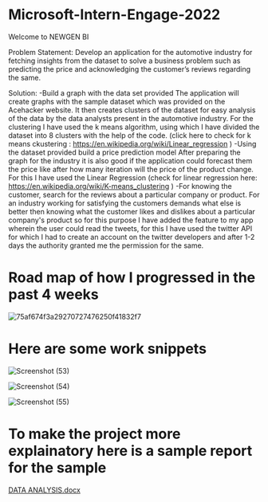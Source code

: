 # Microsoft-Intern-Engage-2022

Welcome to NEWGEN BI

Problem Statement: Develop an application for the automotive industry for fetching insights from the dataset to solve a business problem such as predicting the price and acknowledging  the customer’s reviews regarding the same.

Solution: 
-Build a graph with the data set provided
    The application will create graphs with the sample dataset which was provided on the Acehacker website. It then creates clusters of the dataset for easy analysis of     the data by the data analysts present in the automotive industry. For the clustering I have used the k means algorithm, using which I have divided the dataset into 8     clusters with the help of the code. (click here to check for k means ckustering : https://en.wikipedia.org/wiki/Linear_regression )
-Using the dataset provided build a price prediction model
    After preparing the graph for the industry it is also good if the application could forecast them the price like after how many iteration will the price of the           product change. For this I have used the Linear Regression (check for linear regression here:  https://en.wikipedia.org/wiki/K-means_clustering ) 
-For knowing the customer, search for the reviews about a particular company or product.
    For an industry working for satisfying the customers demands what else is better then knowing what the customer likes and dislikes about a particular company's           product so for this purpose I have added the feature to my app wherein the user could read the tweets, for this I have used the twitter API for which I had to create     an account on the twitter developers and after 1-2 days the authority granted me the permission for the same.

# Road map of how I progressed in the past 4 weeks
 
![75af674f3a29270727476250f41832f7](https://user-images.githubusercontent.com/81346561/170850871-037ad3d5-30ed-42c1-a02e-478ea54174fa.jpg)

# Here are some work snippets

![Screenshot (53)](https://user-images.githubusercontent.com/81346561/170851029-d980c9d8-25a9-4fda-b816-b307c61c24d0.png)

![Screenshot (54)](https://user-images.githubusercontent.com/81346561/170851035-abc82305-7f1a-4aea-8bc4-8b44ec1f3a72.png)

![Screenshot (55)](https://user-images.githubusercontent.com/81346561/170851043-4ed1bcb0-bb6e-43eb-a812-1ce79377be41.png)

# To make the project more explainatory here is a sample report for the sample
[DATA ANALYSIS.docx](https://github.com/sayankita/Microsoft-Intern-Engage-2022/files/8792599/DATA.ANALYSIS.docx)

